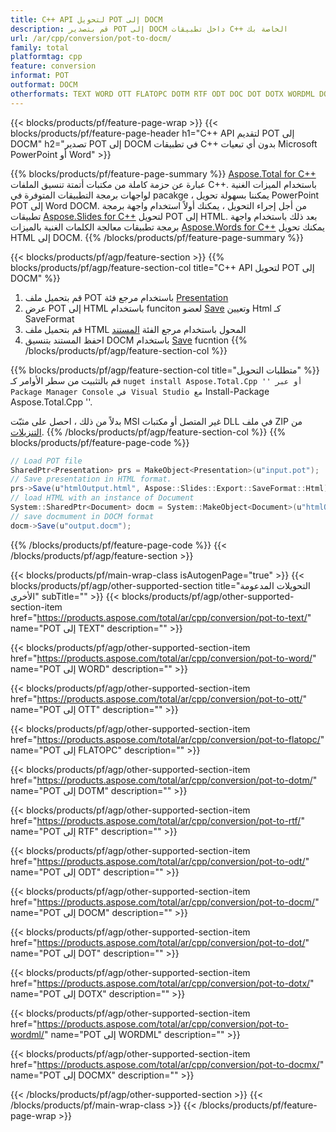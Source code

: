 ```yaml
---
title: C++ API لتحويل POT إلى DOCM
description: قم بتصدير POT إلى DOCM داخل تطبيقات C++ الخاصة بك
url: /ar/cpp/conversion/pot-to-docm/
family: total
platformtag: cpp
feature: conversion
informat: POT
outformat: DOCM
otherformats: TEXT WORD OTT FLATOPC DOTM RTF ODT DOC DOT DOTX WORDML DOCX
---
```

{{< blocks/products/pf/feature-page-wrap >}}
{{< blocks/products/pf/feature-page-header h1="C++ API لتقديم POT إلى DOCM" h2="تصدير POT إلى DOCM في تطبيقات C++ بدون أي تبعيات Microsoft PowerPoint أو Word" >}}

{{% blocks/products/pf/feature-page-summary %}}
[Aspose.Total for C++](https://products.aspose.com/total/cpp/) عبارة عن حزمة كاملة من مكتبات أتمتة تنسيق الملفات C++. باستخدام الميزات الغنية لواجهات برمجة التطبيقات المتوفرة في pacakge ، يمكننا بسهولة تحويل PowerPoint POT إلى Word DOCM. من أجل إجراء التحويل ، يمكنك أولاً استخدام واجهة برمجة تطبيقات [Aspose.Slides for C++](https://products.aspose.com/slides/cpp/) لتحويل POT إلى HTML. بعد ذلك باستخدام واجهة برمجة تطبيقات معالجة الكلمات الغنية بالميزات [Aspose.Words for C++](https://products.aspose.com/words/cpp/) يمكنك تحويل HTML إلى DOCM. 
{{% /blocks/products/pf/feature-page-summary  %}}

{{< blocks/products/pf/agp/feature-section >}}
{{% blocks/products/pf/agp/feature-section-col title="C++ API لتحويل POT إلى DOCM" %}}
1. قم بتحميل ملف POT باستخدام مرجع فئة [Presentation](https://reference.aspose.com/slides/cpp/class/aspose.slides.presentation)
2. عرض POT إلى HTML باستخدام funciton لعضو [Save](https://reference.aspose.com/slides/cpp/class/aspose.slides.presentation#afcd59ec697bf05c10f78c3869de2ec9e) وتعيين Html كـ SaveFormat
3. قم بتحميل ملف HTML المحول باستخدام مرجع الفئة [المستند](https://reference.aspose.com/words/cpp/class/aspose.words.docmument)
4. احفظ المستند بتنسيق DOCM باستخدام [Save](https://reference.aspose.com/words/cpp/class/aspose.words.docmument#save_string) fucntion
{{% /blocks/products/pf/agp/feature-section-col %}}

{{% blocks/products/pf/agp/feature-section-col title="متطلبات التحويل" %}}
قم بالتثبيت من سطر الأوامر كـ `` nuget install Aspose.Total.Cpp '' أو عبر Package Manager Console في Visual Studio مع `` Install-Package Aspose.Total.Cpp ''.

بدلاً من ذلك ، احصل على مثبّت MSI غير المتصل أو مكتبات DLL في ملف ZIP من [التنزيلات](https://downloads.aspose.com/total/cpp).
{{% /blocks/products/pf/agp/feature-section-col %}}
{{% blocks/products/pf/feature-page-code %}}
```cs
// Load POT file
SharedPtr<Presentation> prs = MakeObject<Presentation>(u"input.pot");
// Save presentation in HTML format.
prs->Save(u"htmlOutput.html", Aspose::Slides::Export::SaveFormat::Html);
// load HTML with an instance of Document
System::SharedPtr<Document> docm = System::MakeObject<Document>(u"htmlOutput.html");
// save docmument in DOCM format
docm->Save(u"output.docm"); 
```

{{% /blocks/products/pf/feature-page-code %}}
{{< /blocks/products/pf/agp/feature-section >}}

{{< blocks/products/pf/main-wrap-class isAutogenPage="true" >}}
{{< blocks/products/pf/agp/other-supported-section title="التحويلات المدعومة الأخرى" subTitle="" >}}
{{< blocks/products/pf/agp/other-supported-section-item href="https://products.aspose.com/total/ar/cpp/conversion/pot-to-text/" name="POT إلى TEXT" description="" >}}

{{< blocks/products/pf/agp/other-supported-section-item href="https://products.aspose.com/total/ar/cpp/conversion/pot-to-word/" name="POT إلى WORD" description="" >}}

{{< blocks/products/pf/agp/other-supported-section-item href="https://products.aspose.com/total/ar/cpp/conversion/pot-to-ott/" name="POT إلى OTT" description="" >}}

{{< blocks/products/pf/agp/other-supported-section-item href="https://products.aspose.com/total/ar/cpp/conversion/pot-to-flatopc/" name="POT إلى FLATOPC" description="" >}}

{{< blocks/products/pf/agp/other-supported-section-item href="https://products.aspose.com/total/ar/cpp/conversion/pot-to-dotm/" name="POT إلى DOTM" description="" >}}

{{< blocks/products/pf/agp/other-supported-section-item href="https://products.aspose.com/total/ar/cpp/conversion/pot-to-rtf/" name="POT إلى RTF" description="" >}}

{{< blocks/products/pf/agp/other-supported-section-item href="https://products.aspose.com/total/ar/cpp/conversion/pot-to-odt/" name="POT إلى ODT" description="" >}}

{{< blocks/products/pf/agp/other-supported-section-item href="https://products.aspose.com/total/ar/cpp/conversion/pot-to-docm/" name="POT إلى DOCM" description="" >}}

{{< blocks/products/pf/agp/other-supported-section-item href="https://products.aspose.com/total/ar/cpp/conversion/pot-to-dot/" name="POT إلى DOT" description="" >}}

{{< blocks/products/pf/agp/other-supported-section-item href="https://products.aspose.com/total/ar/cpp/conversion/pot-to-dotx/" name="POT إلى DOTX" description="" >}}

{{< blocks/products/pf/agp/other-supported-section-item href="https://products.aspose.com/total/ar/cpp/conversion/pot-to-wordml/" name="POT إلى WORDML" description="" >}}

{{< blocks/products/pf/agp/other-supported-section-item href="https://products.aspose.com/total/ar/cpp/conversion/pot-to-docmx/" name="POT إلى DOCMX" description="" >}}


{{< /blocks/products/pf/agp/other-supported-section >}}
{{< /blocks/products/pf/main-wrap-class >}}
{{< /blocks/products/pf/feature-page-wrap >}}